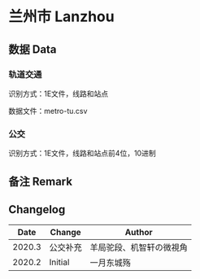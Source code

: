 # 兰州市 Lanzhou

## 数据 Data

### 轨道交通

识别方式：1E文件，线路和站点

数据文件：metro-tu.csv

### 公交

识别方式：1E文件，线路和站点前4位，10进制

## 备注 Remark

## Changelog

Date | Change | Author
-----|--------|-------
2020.3 | 公交补充 | 羊局驼段、机智轩の微視角
2020.2 | Initial | 一月东城殇

